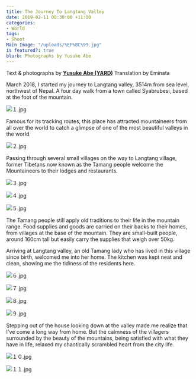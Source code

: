 ```yaml
---
title: The Journey To Langtang Valley
date: 2019-02-11 08:30:00 +11:00
categories:
- World
tags:
- Shoot
Main Image: "/uploads/%EF%BC%99.jpg"
is featured?: true
blurb: Photographs by Yusuke Abe
---
```


Text & photographs by **[Yusuke Abe (YARD)](https://www.yusukeabephoto.com/)**
Translation by Eminata

March 2018, I started my journey to Langtang valley, 3514m from sea level, northwest of Nepal. A four day walk from a town called Syabrubesi, based at the foot of the mountain.

![１.jpg](/uploads/%EF%BC%91.jpg)

Famous for its tracking routes, this place has attracted mountaineers from all over the world to catch a glimpse of one of the most beautiful valleys in the world.

![２.jpg](/uploads/%EF%BC%92.jpg)

Passing through several small villages on the way to Langtang village, former Tibetans now known as the Tamang people welcome the Mountaineers to their lodges and restaurants.

![３.jpg](/uploads/%EF%BC%93.jpg)

![４.jpg](/uploads/%EF%BC%94.jpg)

![５.jpg](/uploads/%EF%BC%95.jpg)

The Tamang people still apply old traditions to their life in the mountain range. Food supplies and goods are carried on their backs to their homes, from villages at the base of the mountain. They are small-built people, around 160cm tall but easily carry the supplies that weigh over 50kg.
 
Arriving at Langtang valley, an old Tamang lady who has lived in this village since birth, welcomed me into her home. The kitchen was kept neat and clean, showing me the tidiness of the residents here.

![６.jpg](/uploads/%EF%BC%96.jpg)

![７.jpg](/uploads/%EF%BC%97.jpg)

![８.jpg](/uploads/%EF%BC%98.jpg)

![９.jpg](/uploads/%EF%BC%99.jpg)

Stepping out of the house looking down at the valley made me realize that I've come a long way from home. But the calmness of the villagers surrounded by the beauty of the mountains, being satisfied with what they have in life, relaxed my chaotically scrambled heart from the city life.

![１０.jpg](/uploads/%EF%BC%91%EF%BC%90.jpg)

![１１.jpg](/uploads/%EF%BC%91%EF%BC%91.jpg)